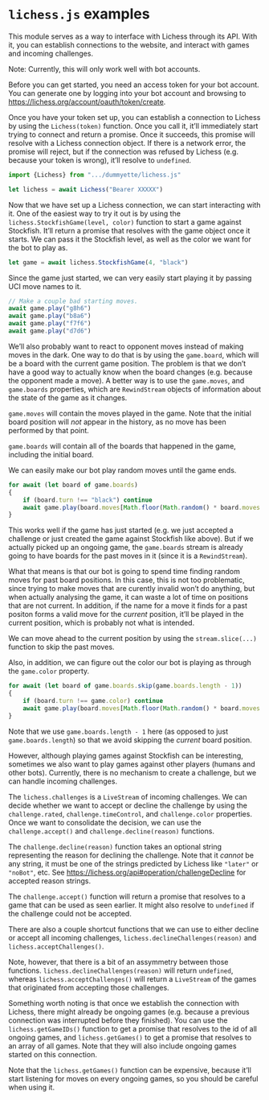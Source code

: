 `lichess.js` examples
===

This module serves as a way to interface with Lichess through its API. With it, you can establish connections to the website, and interact with games and incoming challenges.

Note: Currently, this will only work well with bot accounts.

Before you can get started, you need an access token for your bot account. You can generate one by logging into your bot account and browsing to <https://lichess.org/account/oauth/token/create>.

Once you have your token set up, you can establish a connection to Lichess by using the `Lichess(token)` function. Once you call it, it’ll immediately start trying to connect and return a promise. Once it succeeds, this promise will resolve with a Lichess connection object. If there is a network error, the promise will reject, but if the connection was refused by Lichess (e.g. because your token is wrong), it’ll resolve to `undefined`.

~~~ JavaScript
import {Lichess} from ".../dummyette/lichess.js"

let lichess = await Lichess("Bearer XXXXX")
~~~

Now that we have set up a Lichess connection, we can start interacting with it. One of the easiest way to try it out is by using the `lichess.StockfishGame(level, color)` function to start a game against Stockfish. It’ll return a promise that resolves with the game object once it starts. We can pass it the Stockfish level, as well as the color we want for the bot to play as.

~~~ JavaScript
let game = await lichess.StockfishGame(4, "black")
~~~

Since the game just started, we can very easily start playing it by passing UCI move names to it.

~~~ JavaScript
// Make a couple bad starting moves.
await game.play("g8h6")
await game.play("b8a6")
await game.play("f7f6")
await game.play("d7d6")
~~~

We’ll also probably want to react to opponent moves instead of making moves in the dark. One way to do that is by using the `game.board`, which will be a board with the current game position. The problem is that we don’t have a good way to actually know when the board changes (e.g. because the opponent made a move). A better way is to use the `game.moves`, and `game.boards` properties, which are `RewindStream` objects of information about the state of the game as it changes.

`game.moves` will contain the moves played in the game. Note that the initial board position will *not* appear in the history, as no move has been performed by that point.

`game.boards` will contain all of the boards that happened in the game, including the initial board.

We can easily make our bot play random moves until the game ends.

~~~ JavaScript
for await (let board of game.boards)
{
	if (board.turn !== "black") continue
	await game.play(board.moves[Math.floor(Math.random() * board.moves.length)].name)
}
~~~

This works well if the game has just started (e.g. we just accepted a challenge or just created the game against Stockfish like above). But if we actually picked up an ongoing game, the `game.boards` stream is already going to have boards for the past moves in it (since it is a `RewindStream`).

What that means is that our bot is going to spend time finding random moves for past board positions. In this case, this is not too problematic, since trying to make moves that are curently invalid won’t do anything, but when actually analysing the game, it can waste a lot of time on positions that are not current. In addition, if the name for a move it finds for a past positon forms a valid move for the *current* position, it’ll be played in the current position, which is probably not what is intended.

We can move ahead to the current position by using the `stream.slice(...)` function to skip the past moves.

Also, in addition, we can figure out the color our bot is playing as through the `game.color` property.

~~~ JavaScript
for await (let board of game.boards.skip(game.boards.length - 1))
{
	if (board.turn !== game.color) continue
	await game.play(board.moves[Math.floor(Math.random() * board.moves.length)].name)
}
~~~

Note that we use `game.boards.length - 1` here (as opposed to just `game.boards.length`) so that we avoid skipping the *current* board position.

However, although playing games against Stockfish can be interesting, sometimes we also want to play games against other players (humans and other bots). Currently, there is no mechanism to create a challenge, but we can handle incoming challenges.

The `lichess.challenges` is a `LiveStream` of incoming challenges. We can decide whether we want to accept or decline the challenge by using the `challenge.rated`, `challenge.timeControl`, and `challenge.color` properties. Once we want to consolidate the decision, we can use the `challenge.accept()` and `challenge.decline(reason)` functions.

The `challenge.decline(reason)` function takes an optional string representing the reason for declining the challenge. Note that it *cannot* be any string, it must be one of the strings predicted by Lichess like `"later"` or `"noBot"`, etc. See <https://lichess.org/api#operation/challengeDecline> for accepted reason strings.

The `challenge.accept()` function will return a promise that resolves to a game that can be used as seen earlier. It might also resolve to `undefined` if the challenge could not be accepted.

There are also a couple shortcut functions that we can use to either decline or accept all incoming challenges, `lichess.declineChallenges(reason)` and `lichess.acceptChallenges()`.

Note, however, that there is a bit of an assymmetry between those functions. `lichess.declineChallenges(reason)` will return `undefined`, whereas `lichess.acceptChallenges()` will return a `LiveStream` of the games that originated from accepting those challenges.

Something worth noting is that once we establish the connection with Lichess, there might already be ongoing games (e.g. because a previous connection was interrupted before they finished). You can use the `lichess.getGameIDs()` function to get a promise that resolves to the id of all ongoing games, and `lichess.getGames()` to get a promise that resolves to an array of all games. Note that they will also include ongoing games started on this connection.

Note that the `lichess.getGames()` function can be expensive, because it’ll start listening for moves on every ongoing games, so you should be careful when using it.
